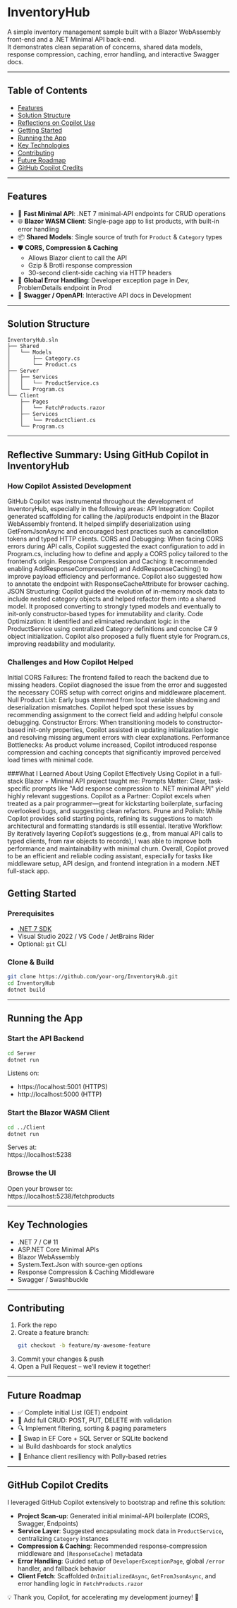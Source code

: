 # InventoryHub

A simple inventory management sample built with a Blazor WebAssembly front-end and a .NET Minimal API back-end.  
It demonstrates clean separation of concerns, shared data models, response compression, caching, error handling, and interactive Swagger docs.

---

## Table of Contents

- [Features](#features)  
- [Solution Structure](#solution-structure)  
- [Reflections on Copilot Use](#reflections-on-copilot-use)  
- [Getting Started](#getting-started)  
- [Running the App](#running-the-app)  
- [Key Technologies](#key-technologies)  
- [Contributing](#contributing)  
- [Future Roadmap](#future-roadmap)  
- [GitHub Copilot Credits](#github-copilot-credits)  

---

## Features

- 🚀 **Fast Minimal API**: .NET 7 minimal-API endpoints for CRUD operations  
- 🌐 **Blazor WASM Client**: Single-page app to list products, with built-in error handling  
- 📦 **Shared Models**: Single source of truth for `Product` & `Category` types  
- 🛡️ **CORS, Compression & Caching**  
  - Allows Blazor client to call the API  
  - Gzip & Brotli response compression  
  - 30-second client-side caching via HTTP headers  
- 🐞 **Global Error Handling**: Developer exception page in Dev, ProblemDetails endpoint in Prod  
- 📄 **Swagger / OpenAPI**: Interactive API docs in Development  

---

## Solution Structure

```
InventoryHub.sln
├── Shared
│   └── Models
│       ├── Category.cs
│       └── Product.cs
├── Server
│   ├── Services
│   │   └── ProductService.cs
│   └── Program.cs
└── Client
    ├── Pages
    │   └── FetchProducts.razor
    ├── Services
    │   └── ProductClient.cs
    └── Program.cs
```

---

## Reflective Summary: Using GitHub Copilot in InventoryHub

### How Copilot Assisted Development
GitHub Copilot was instrumental throughout the development of InventoryHub, especially in the following areas:
API Integration: Copilot generated scaffolding for calling the /api/products endpoint in the Blazor WebAssembly frontend. It helped simplify deserialization using GetFromJsonAsync and encouraged best practices such as cancellation tokens and typed HTTP clients.
CORS and Debugging: When facing CORS errors during API calls, Copilot suggested the exact configuration to add in Program.cs, including how to define and apply a CORS policy tailored to the frontend’s origin.
Response Compression and Caching: It recommended enabling AddResponseCompression() and AddResponseCaching() to improve payload efficiency and performance. Copilot also suggested how to annotate the endpoint with ResponseCacheAttribute for browser caching.
JSON Structuring: Copilot guided the evolution of in-memory mock data to include nested category objects and helped refactor them into a shared model. It proposed converting to strongly typed models and eventually to init-only constructor-based types for immutability and clarity.
Code Optimization: It identified and eliminated redundant logic in the ProductService using centralized Category definitions and concise C# 9 object initialization. Copilot also proposed a fully fluent style for Program.cs, improving readability and modularity.

### Challenges and How Copilot Helped
Initial CORS Failures: The frontend failed to reach the backend due to missing headers. Copilot diagnosed the issue from the error and suggested the necessary CORS setup with correct origins and middleware placement.
Null Product List: Early bugs stemmed from local variable shadowing and deserialization mismatches. Copilot helped spot these issues by recommending assignment to the correct field and adding helpful console debugging.
Constructor Errors: When transitioning models to constructor-based init-only properties, Copilot assisted in updating initialization logic and resolving missing argument errors with clear explanations.
Performance Bottlenecks: As product volume increased, Copilot introduced response compression and caching concepts that significantly improved perceived load times with minimal code.

###What I Learned About Using Copilot Effectively
Using Copilot in a full-stack Blazor + Minimal API project taught me:
Prompts Matter: Clear, task-specific prompts like "Add response compression to .NET minimal API" yield highly relevant suggestions.
Copilot as a Partner: Copilot excels when treated as a pair programmer—great for kickstarting boilerplate, surfacing overlooked bugs, and suggesting clean refactors.
Prune and Polish: While Copilot provides solid starting points, refining its suggestions to match architectural and formatting standards is still essential.
Iterative Workflow: By iteratively layering Copilot’s suggestions (e.g., from manual API calls to typed clients, from raw objects to records), I was able to improve both performance and maintainability with minimal churn.
Overall, Copilot proved to be an efficient and reliable coding assistant, especially for tasks like middleware setup, API design, and frontend integration in a modern .NET full-stack app.


## Getting Started

### Prerequisites

- [.NET 7 SDK](https://dotnet.microsoft.com/download/dotnet/7.0)  
- Visual Studio 2022 / VS Code / JetBrains Rider  
- Optional: `git` CLI  

### Clone & Build

```bash
git clone https://github.com/your-org/InventoryHub.git
cd InventoryHub
dotnet build
```

---

## Running the App

### Start the API Backend

```bash
cd Server
dotnet run
```

Listens on:

- https://localhost:5001 (HTTPS)  
- http://localhost:5000 (HTTP)

### Start the Blazor WASM Client

```bash
cd ../Client
dotnet run
```

Serves at:  
https://localhost:5238

### Browse the UI

Open your browser to:  
https://localhost:5238/fetchproducts

---

## Key Technologies

- .NET 7 / C# 11  
- ASP.NET Core Minimal APIs  
- Blazor WebAssembly  
- System.Text.Json with source-gen options  
- Response Compression & Caching Middleware  
- Swagger / Swashbuckle  

---

## Contributing

1. Fork the repo  
2. Create a feature branch:  
   ```bash
   git checkout -b feature/my-awesome-feature
   ```
3. Commit your changes & push  
4. Open a Pull Request – we’ll review it together!  

---

## Future Roadmap

- ✅ Complete initial List (GET) endpoint  
- 🔄 Add full CRUD: POST, PUT, DELETE with validation  
- 🔍 Implement filtering, sorting & paging parameters  
- 💾 Swap in EF Core + SQL Server or SQLite backend  
- 📊 Build dashboards for stock analytics  
- 🚧 Enhance client resiliency with Polly-based retries  

---

## GitHub Copilot Credits

I leveraged GitHub Copilot extensively to bootstrap and refine this solution:

- **Project Scan-up**: Generated initial minimal-API boilerplate (CORS, Swagger, Endpoints)  
- **Service Layer**: Suggested encapsulating mock data in `ProductService`, centralizing `Category` instances  
- **Compression & Caching**: Recommended response-compression middleware and `[ResponseCache]` metadata  
- **Error Handling**: Guided setup of `DeveloperExceptionPage`, global `/error` handler, and fallback behavior  
- **Client Fetch**: Scaffolded `OnInitializedAsync`, `GetFromJsonAsync`, and error handling logic in `FetchProducts.razor`  

💡 Thank you, Copilot, for accelerating my development journey! 🚀
